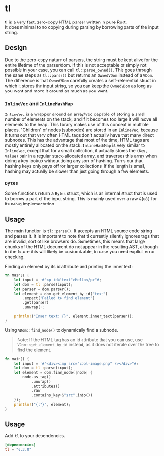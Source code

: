 # tl
tl is a very fast, zero-copy HTML parser written in pure Rust. <br />
It does minimal to no copying during parsing by borrowing parts of the input string.

## Design
Due to the zero-copy nature of parsers, the string must be kept alive for the entire lifetime of the parser/dom.
If this is not acceptable or simply not possible in your case, you can call `tl::parse_owned()`.
This goes through the same steps as `tl::parse()` but returns an `OwnedVDom` instead of a `VDom`.
The difference is that `OwnedVDom` carefully creates a self-referential struct in which it stores the input string, so you can keep the `OwnedVDom` as long as you want and move it around as much as you want.

### `InlineVec` and `InlineHashMap`
`InlineVec` is a wrapper around an array/vec capable of storing a small number of elements on the stack, and if it becomes too large it will move all elements to the heap. 
This library makes use of this concept in multiple places. "Children" of nodes (subnodes) are stored in an `InlineVec`, because it turns out that very often HTML tags don't actually have that many direct subnodes. This has the advantage that most of the time, HTML tags are mostly entirely allocated on the stack.
`InlineHashMap` is very similar to `InlineVec`, except that for a small collection, it actually stores the `(Key, Value)` pair in a regular stack-allocated array, and traverses this array when doing a key lookup without doing any sort of hashing. Turns out that hashing keys only pays off for larger collections. If the length is small, hashing may actually be slower than just going through a few elements.

### `Bytes`
Some functions return a `Bytes` struct, which is an internal struct that is used to borrow a part of the input string.
This is mainly used over a raw `&[u8]` for its `Debug` implementation.

## Usage
The main function is `tl::parse()`. It accepts an HTML source code string and parses it. It is important to note that tl currently silently ignores tags that are invalid, sort of like browsers do. Sometimes, this means that large chunks of the HTML document do not appear in the resulting AST, although in the future this will likely be customizable, in case you need explicit error checking.

Finding an element by its id attribute and printing the inner text:
```rust
fn main() {
    let input = r#"<p id="text">Hello</p>"#;
    let dom = tl::parse(input);
    let parser = dom.parser();
    let element = dom.get_element_by_id("text")
        .expect("Failed to find element")
        .get(parser)
        .unwrap();

    println!("Inner text: {}", element.inner_text(parser));
}
```
Using `VDom::find_node()` to dynamically find a subnode.
> Note: If the HTML tag has an id attribute that you can use,
> use `VDom::get_element_by_id` instead, as it does not iterate over the tree to find the element.
```rust
fn main() {
    let input = r#"<div><img src="cool-image.png" /></div>"#;
    let dom = tl::parse(input);
    let element = dom.find_node(|node| {
        node.as_tag()
            .unwrap()
            .attributes()
            .raw
            .contains_key(&"src".into())
    });
    println!("{:?}", element);
}
```


## Usage
Add `tl` to your dependencies.
```toml
[dependencies]
tl = "0.3.0"
```